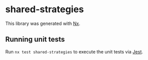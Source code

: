 # shared-strategies

This library was generated with [Nx](https://nx.dev).

## Running unit tests

Run `nx test shared-strategies` to execute the unit tests via [Jest](https://jestjs.io).
